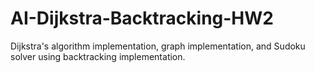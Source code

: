 # AI-Dijkstra-Backtracking-HW2
Dijkstra's algorithm implementation, graph implementation, and Sudoku solver using backtracking implementation.
